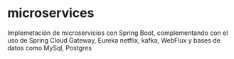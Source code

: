 # microservices
Implemetaciòn de microservicios con Spring Boot, complementando con el uso de Spring Cloud Gateway, Eureka netflix, kafka, WebFlux y bases de datos como MySql, Postgres
